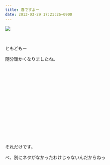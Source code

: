 ```yaml
---
title: 春ですよー
date: 2013-03-29 17:21:26+0900
---
```

<p><img src="https://lh6.googleusercontent.com/-Hh9qKGcqj0Y/UVU8HEncVfI/AAAAAAAABzw/RKEXnKoGeT8/s640/20130329_112400.jpg" /></p>
<p>&nbsp;</p>
<p>ともどもー</p>
<p>随分暖かくなりましたね。</p>
<p>&nbsp;</p>
<p>&nbsp;</p>
<p>&nbsp;</p>
<p>&nbsp;</p>
<p>&nbsp;</p>
<p>&nbsp;</p>
<p>&nbsp;</p>
<p>&nbsp;</p>
<p>それだけです。</p>
<p>べ、別にネタがなかったわけじゃないんだからねっ</p>
